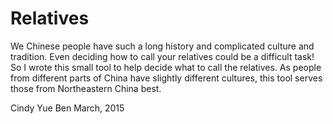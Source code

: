 # Relatives
We Chinese people have such a long history and complicated culture and tradition. Even deciding how to call your relatives could be a difficult task! So I wrote this small tool to help decide what to call the relatives. 
As people from different parts of China have slightly different cultures, this tool serves those from Northeastern China best.

Cindy Yue Ben
March, 2015
